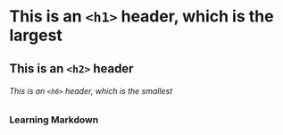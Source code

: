 # This is an `<h1>` header, which is the largest
## This is an `<h2>` header
###### This is an `<h6>` header, which is the smallest

### Learning Markdown
